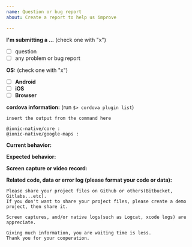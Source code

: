 ```yaml
---
name: Question or bug report
about: Create a report to help us improve

---
```


<!--

*********************************************************************

**public support**

If you have a question about this plugin, please ask here.
However this is not a good place for Q&A, please ask only things related with this plugin (such as how to use).

If you want to report your problem, please share your project files on Github in advance.
Without your project files, I can only guess your issue (except your issue is really easy case).
Sharing your project files in advance is the fastest way to resolve your issue.

*********************************************************************

--->

**I'm submitting a ...**  (check one with "x")
- [ ] question
- [ ] any problem or bug report

**OS:**  (check one with "x")
- [ ] **Android**
- [ ] **iOS**
- [ ] **Browser**

**cordova information:**  (run `$> cordova plugin list`) 

```
insert the output from the command here
```

```
@ionic-native/core : 
@ionic-native/google-maps : 
```

**Current behavior:**
<!-- Describe how the bug manifests. -->

**Expected behavior:**
<!-- Describe what the behavior would be without the bug. -->

**Screen capture or video record:**
<!--
Please take a screen capture or a screen record. You can upload your files with drag & drop up to 10M bytes. If your video file is bigger than 10MB, please upload to your youtube channel, or your Google drive.

[Android]
$> adb shell screenrecord /sdcard/capture.mp4
$> adb pull /sdcard/capture.mp4 ./
[iOS]
Use QuickTimer player on Mac
--->

**Related code, data or error log (please format your code or data):**

```
Please share your project files on Github or others(Bitbucket, Gitlabs...etc).
If you don't want to share your project files, please create a demo project, then share it.

Screen captures, and/or native logs(such as Logcat, xcode logs) are appreciate.

Giving much information, you are waiting time is less.
Thank you for your cooperation.
```
